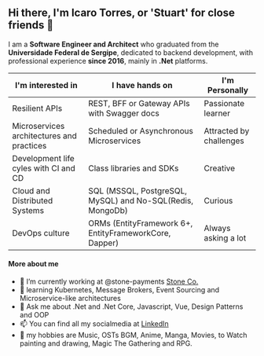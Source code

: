 ## Hi there, I'm Icaro Torres, or 'Stuart' for close friends 👋

I am a **Software Engineer and Architect** who graduated from the **Universidade Federal de Sergipe**, dedicated to backend development, with professional experience **since 2016**, mainly in **.Net** platforms.

|I'm interested in | I have hands on | I'm Personally  
--- | --- | ---
|Resilient APIs | REST, BFF or Gateway APIs with Swagger docs | Passionate learner
|Microservices architectures and practices | Scheduled or Asynchronous Microservices | Attracted by challenges
|Development life cyles with CI and CD | Class libraries and SDKs | Creative
|Cloud and Distributed Systems | SQL (MSSQL, PostgreSQL, MySQL) and No-SQL(Redis, MongoDb) | Curious 
|DevOps culture | ORMs (EntityFramework 6+, EntityFrameworkCore, Dapper) | Always asking a lot

#### More about me
- 🔭 I’m currently working at @stone-payments [Stone Co.](https://www.stone.com.br/)
- 🌱 learning Kubernetes, Message Brokers, Event Sourcing and Microservice-like architectures
- 💬 Ask me about .Net and .Net Core, Javascript, Vue, Design Patterns and OOP
- 📫 You can find all my socialmedia at [LinkedIn](https://www.linkedin.com/in/icarotorres-stuart)
- 👋 my hobbies are Music, OSTs BGM, Anime, Manga, Movies, to Watch painting and drawing, Magic The Gathering and RPG.
